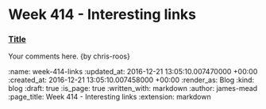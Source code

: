 Week 414 - Interesting links
============================

### [Title](http://example.com)

Your comments here. {by chris-roos}

:name: week-414-links
:updated_at: 2016-12-21 13:05:10.007470000 +00:00
:created_at: 2016-12-21 13:05:10.007458000 +00:00
:render_as: Blog
:kind: blog
:draft: true
:is_page: true
:written_with: markdown
:author: james-mead
:page_title: Week 414 - Interesting links
:extension: markdown
